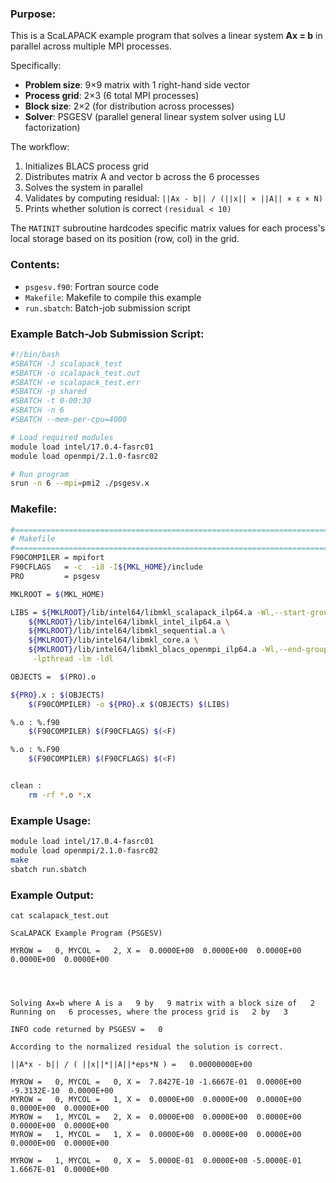 ### Purpose:

This is a ScaLAPACK example program that solves a linear system **Ax = b** in parallel across multiple MPI processes.

Specifically:

- **Problem size**: 9×9 matrix with 1 right-hand side vector
- **Process grid**: 2×3 (6 total MPI processes)  
- **Block size**: 2×2 (for distribution across processes)
- **Solver**: PSGESV (parallel general linear system solver using LU factorization)

The workflow:
1. Initializes BLACS process grid
2. Distributes matrix A and vector b across the 6 processes
3. Solves the system in parallel
4. Validates by computing residual: `||Ax - b|| / (||x|| × ||A|| × ε × N)`
5. Prints whether solution is correct `(residual < 10)`

The `MATINIT` subroutine hardcodes specific matrix values for each process's local storage based on its position (row, col) in the grid.

### Contents:

* <code>psgesv.f90</code>: Fortran source code
* <code>Makefile</code>: Makefile to compile this example
* <code>run.sbatch</code>: Batch-job submission script

### Example Batch-Job Submission Script:

```bash
#!/bin/bash
#SBATCH -J scalapack_test
#SBATCH -o scalapack_test.out
#SBATCH -e scalapack_test.err
#SBATCH -p shared
#SBATCH -t 0-00:30
#SBATCH -n 6
#SBATCH --mem-per-cpu=4000

# Load required modules
module load intel/17.0.4-fasrc01
module load openmpi/2.1.0-fasrc02 

# Run program
srun -n 6 --mpi=pmi2 ./psgesv.x
```

### Makefile:

```bash
#==========================================================================
# Makefile
#==========================================================================
F90COMPILER = mpifort
F90CFLAGS   = -c  -i8 -I${MKL_HOME}/include
PRO         = psgesv

MKLROOT = $(MKL_HOME)

LIBS = ${MKLROOT}/lib/intel64/libmkl_scalapack_ilp64.a -Wl,--start-group \
	${MKLROOT}/lib/intel64/libmkl_intel_ilp64.a \
	${MKLROOT}/lib/intel64/libmkl_sequential.a \
	${MKLROOT}/lib/intel64/libmkl_core.a \
	${MKLROOT}/lib/intel64/libmkl_blacs_openmpi_ilp64.a -Wl,--end-group \
	 -lpthread -lm -ldl 

OBJECTS =  $(PRO).o

${PRO}.x : $(OBJECTS)
	$(F90COMPILER) -o ${PRO}.x $(OBJECTS) $(LIBS)

%.o : %.f90
	$(F90COMPILER) $(F90CFLAGS) $(<F)

%.o : %.F90
	$(F90COMPILER) $(F90CFLAGS) $(<F)


clean : 
	rm -rf *.o *.x
```

### Example Usage:

```bash
module load intel/17.0.4-fasrc01
module load openmpi/2.1.0-fasrc02
make
sbatch run.sbatch
```

### Example Output:

```
cat scalapack_test.out

ScaLAPACK Example Program (PSGESV)

MYROW =   0, MYCOL =   2, X =  0.0000E+00  0.0000E+00  0.0000E+00  0.0000E+00  0.0000E+00




Solving Ax=b where A is a   9 by   9 matrix with a block size of   2
Running on   6 processes, where the process grid is   2 by   3

INFO code returned by PSGESV =   0

According to the normalized residual the solution is correct.

||A*x - b|| / ( ||x||*||A||*eps*N ) =   0.00000000E+00

MYROW =   0, MYCOL =   0, X =  7.8427E-10 -1.6667E-01  0.0000E+00 -9.3132E-10  0.0000E+00
MYROW =   0, MYCOL =   1, X =  0.0000E+00  0.0000E+00  0.0000E+00  0.0000E+00  0.0000E+00
MYROW =   1, MYCOL =   2, X =  0.0000E+00  0.0000E+00  0.0000E+00  0.0000E+00  0.0000E+00
MYROW =   1, MYCOL =   1, X =  0.0000E+00  0.0000E+00  0.0000E+00  0.0000E+00  0.0000E+00

MYROW =   1, MYCOL =   0, X =  5.0000E-01  0.0000E+00 -5.0000E-01  1.6667E-01  0.0000E+00
```

